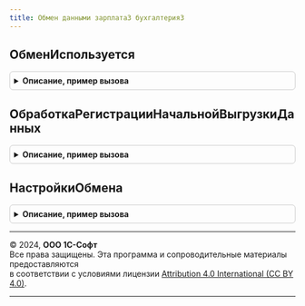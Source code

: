 ```yaml
---
title: Обмен данными зарплата3 бухгалтерия3
---
```



## ОбменИспользуется
<details style="margin: 1em 0; padding: 0.5em; border: 1px solid #ccc; border-radius: 6px;">

<summary style="font-weight: bold; cursor: pointer;">Описание, пример вызова</summary>

```bsl

// Определяет использование обмена данными с БП3.
// Если в параметрах указана организация, то вычисляется использование обмена по этой организации, иначе по всем или любой.
//
// Параметры:
//	Организация - СправочникСсылка.Организации, Неопределено - организация, для которой определяется использование обмена.
//	НастройкиОбмена - Структура, Неопределено - описание см НастройкиОбмена().
//
// Возвращаемое значение:
// 		Булево - Истина если обмен используется, Ложь - в противном случае.
//
Функция ОбменИспользуется(Организация = Неопределено, НастройкиОбмена = Неопределено) Экспорт
```

Пример вызова
```bsl
Результат = ОбменДаннымиЗарплата3Бухгалтерия3.ОбменИспользуется(Организация, НастройкиОбмена);
```
</details>

## ОбработкаРегистрацииНачальнойВыгрузкиДанных
<details style="margin: 1em 0; padding: 0.5em; border: 1px solid #ccc; border-radius: 6px;">

<summary style="font-weight: bold; cursor: pointer;">Описание, пример вызова</summary>

```bsl

// См. ОбменДаннымиПереопределяемый.РегистрацияИзмененийНачальнойВыгрузкиДанных
Процедура ОбработкаРегистрацииНачальнойВыгрузкиДанных(Знач Получатель, СтандартнаяОбработка, Отбор) Экспорт
```

Пример вызова
```bsl
ОбменДаннымиЗарплата3Бухгалтерия3.ОбработкаРегистрацииНачальнойВыгрузкиДанных(Получатель, СтандартнаяОбработка, Отбор) 
```
</details>

## НастройкиОбмена
<details style="margin: 1em 0; padding: 0.5em; border: 1px solid #ccc; border-radius: 6px;">

<summary style="font-weight: bold; cursor: pointer;">Описание, пример вызова</summary>

```bsl

// Возвращает настройки обмена с БП3.
//
// Возвращаемое значение:
//		Структура - настройки обмена, структура с ключами
// 			* ИспользуетсяОбменПоВсемОрганизациям - Булево
// 			* ИспользуетсяОбменПоОрганизациям - Булево
// 			* ИспользованиеОбменаПоОрганизациям - Соответствие
// 			* ПерсональныеДанныеНеВыгружаются - Булево
//
Функция НастройкиОбмена() Экспорт
```

Пример вызова
```bsl
Результат = ОбменДаннымиЗарплата3Бухгалтерия3.НастройкиОбмена() 
```
</details>

---

© 2024, **ООО 1С-Софт**  
Все права защищены. Эта программа и сопроводительные материалы предоставляются  
в соответствии с условиями лицензии [Attribution 4.0 International (CC BY 4.0)](https://creativecommons.org/licenses/by/4.0/legalcode).

---
